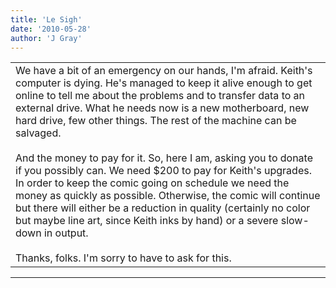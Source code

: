 ```yaml
---
title: 'Le Sigh'
date: '2010-05-28'
author: 'J Gray'
---
```


<div>
<!-- Main content here -->
<table border="0" class="post"><tbody><tr><td>
   
   <div class="post_body">
       We have a bit of an emergency on our hands, I'm afraid. Keith's computer is dying. He's managed to keep it alive enough to get online to tell me about the problems and to transfer data to an external drive. What he needs now is a new motherboard, new hard drive, few other things. The rest of the machine can be salvaged.<br><br>And the money to pay for it. So, here I am, asking you to donate if you possibly can. We need $200 to pay for Keith's upgrades. In order to keep the comic going on schedule we need the money as quickly as possible. Otherwise, the comic will continue but there will either be a reduction in quality (certainly no color but maybe line art, since Keith inks by hand) or a severe slow-down in output.<br><br>Thanks, folks. I'm sorry to have to ask for this.<br>
   </div>
   </td></tr>
   </tbody></table><hr><table style="width:100%; border:0;" class="comment_table"><tbody></tbody></table>
<!-- End main content -->
              </div>
